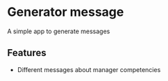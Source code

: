 # Generator message
A simple app to generate messages

## Features
* Different messages about manager competencies